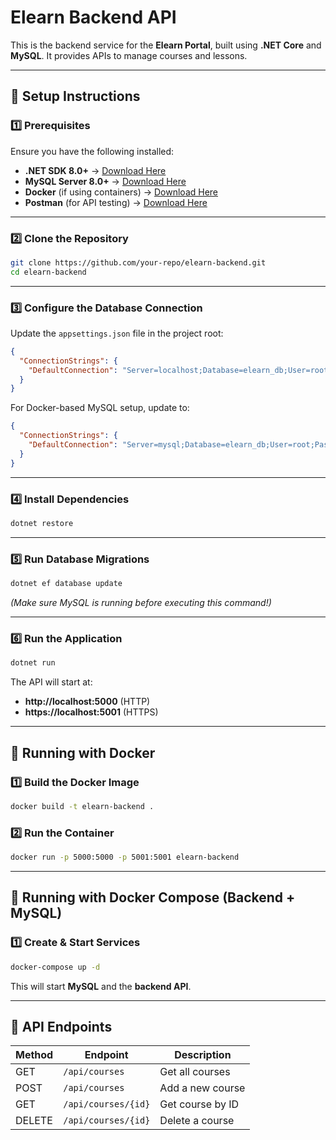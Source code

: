 # Elearn Backend API

This is the backend service for the **Elearn Portal**, built using **.NET Core** and **MySQL**. It provides APIs to manage courses and lessons.

---

## 🚀 Setup Instructions

### **1️⃣ Prerequisites**
Ensure you have the following installed:
- **.NET SDK 8.0+** → [Download Here](https://dotnet.microsoft.com/en-us/download)
- **MySQL Server 8.0+** → [Download Here](https://dev.mysql.com/downloads/)
- **Docker** (if using containers) → [Download Here](https://www.docker.com/get-started)
- **Postman** (for API testing) → [Download Here](https://www.postman.com/)

---

### **2️⃣ Clone the Repository**
```sh
git clone https://github.com/your-repo/elearn-backend.git
cd elearn-backend
```

---

### **3️⃣ Configure the Database Connection**
Update the `appsettings.json` file in the project root:
```json
{
  "ConnectionStrings": {
    "DefaultConnection": "Server=localhost;Database=elearn_db;User=root;Password=rootpassword;"
  }
}
```

For Docker-based MySQL setup, update to:
```json
{
  "ConnectionStrings": {
    "DefaultConnection": "Server=mysql;Database=elearn_db;User=root;Password=rootpassword;"
  }
}
```

---

### **4️⃣ Install Dependencies**
```sh
dotnet restore
```

---

### **5️⃣ Run Database Migrations**
```sh
dotnet ef database update
```
*(Make sure MySQL is running before executing this command!)*

---

### **6️⃣ Run the Application**
```sh
dotnet run
```
The API will start at:
- **http://localhost:5000** (HTTP)
- **https://localhost:5001** (HTTPS)

---

## 🐳 Running with Docker

### **1️⃣ Build the Docker Image**
```sh
docker build -t elearn-backend .
```

### **2️⃣ Run the Container**
```sh
docker run -p 5000:5000 -p 5001:5001 elearn-backend
```

---

## 🔄 Running with Docker Compose (Backend + MySQL)

### **1️⃣ Create & Start Services**
```sh
docker-compose up -d
```
This will start **MySQL** and the **backend API**.

---

## 📡 API Endpoints
| Method | Endpoint | Description |
|--------|---------|-------------|
| GET | `/api/courses` | Get all courses |
| POST | `/api/courses` | Add a new course |
| GET | `/api/courses/{id}` | Get course by ID |
| DELETE | `/api/courses/{id}` | Delete a course |


